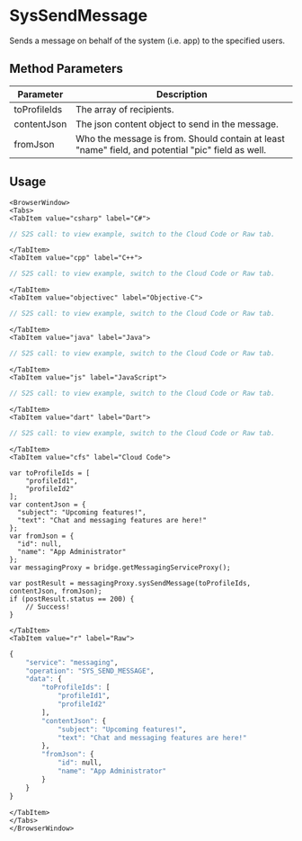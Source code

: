 # SysSendMessage

Sends a message on behalf of the system (i.e. app) to the specified users.

<PartialServop service_name="messaging" operation_name="SYS_SEND_MESSAGE" />

## Method Parameters

| Parameter    | Description                                                                                       |
| ------------ | ------------------------------------------------------------------------------------------------- |
| toProfileIds | The array of recipients.                                                                          |
| contentJson  | The json content object to send in the message.                                                   |
| fromJson     | Who the message is from. Should contain at least "name" field, and potential "pic" field as well. |

## Usage

```mdx-code-block
<BrowserWindow>
<Tabs>
<TabItem value="csharp" label="C#">
```

```csharp
// S2S call: to view example, switch to the Cloud Code or Raw tab.
```

```mdx-code-block
</TabItem>
<TabItem value="cpp" label="C++">
```

```cpp
// S2S call: to view example, switch to the Cloud Code or Raw tab.
```

```mdx-code-block
</TabItem>
<TabItem value="objectivec" label="Objective-C">
```

```objectivec
// S2S call: to view example, switch to the Cloud Code or Raw tab.
```

```mdx-code-block
</TabItem>
<TabItem value="java" label="Java">
```

```java
// S2S call: to view example, switch to the Cloud Code or Raw tab.
```

```mdx-code-block
</TabItem>
<TabItem value="js" label="JavaScript">
```

```javascript
// S2S call: to view example, switch to the Cloud Code or Raw tab.
```

```mdx-code-block
</TabItem>
<TabItem value="dart" label="Dart">
```

```dart
// S2S call: to view example, switch to the Cloud Code or Raw tab.
```

```mdx-code-block
</TabItem>
<TabItem value="cfs" label="Cloud Code">
```

```cfscript
var toProfileIds = [
	"profileId1",
	"profileId2"
];
var contentJson = {
  "subject": "Upcoming features!",
  "text": "Chat and messaging features are here!"
};
var fromJson = {
  "id": null,
  "name": "App Administrator"
};
var messagingProxy = bridge.getMessagingServiceProxy();

var postResult = messagingProxy.sysSendMessage(toProfileIds, contentJson, fromJson);
if (postResult.status == 200) {
    // Success!
}
```

```mdx-code-block
</TabItem>
<TabItem value="r" label="Raw">
```

```r
{
	"service": "messaging",
	"operation": "SYS_SEND_MESSAGE",
	"data": {
		"toProfileIds": [
			"profileId1",
			"profileId2"
		],
		"contentJson": {
			"subject": "Upcoming features!",
			"text": "Chat and messaging features are here!"
		},
		"fromJson": {
			"id": null,
			"name": "App Administrator"
		}
	}
}
```

```mdx-code-block
</TabItem>
</Tabs>
</BrowserWindow>
```
